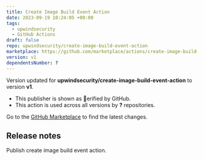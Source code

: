 ```yaml
---
title: Create Image Build Event Action
date: 2023-09-19 10:24:05 +00:00
tags:
  - upwindsecurity
  - GitHub Actions
draft: false
repo: upwindsecurity/create-image-build-event-action
marketplace: https://github.com/marketplace/actions/create-image-build-event-action
version: v1
dependentsNumber: ?
---
```



Version updated for **upwindsecurity/create-image-build-event-action** to version **v1**.
- This publisher is shown as erified by GitHub.
- This action is used across all versions by **?** repositories.

Go to the [GitHub Marketplace](https://github.com/marketplace/actions/create-image-build-event-action) to find the latest changes.

## Release notes

Publish create image build event action.
